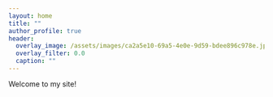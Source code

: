 ```yaml
---
layout: home
title: ""
author_profile: true
header:
  overlay_image: /assets/images/ca2a5e10-69a5-4e0e-9d59-bdee896c978e.jpg
  overlay_filter: 0.0
  caption: ""
---
```

<style>
/* Oculta el título grande sobre el banner */
.page__hero--overlay .page__title { display: none; }
/* Hace que el banner sea más alto */
.page__hero--overlay { min-height: 340px !important; }
</style>

Welcome to my site!
